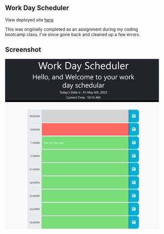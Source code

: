## Work Day Scheduler

View deployed site [here](https://terrence-me.github.io/workday_scheduler/)

This was originally completed as an assignment during my coding bootcamp class. I've since gone back and cleaned up a few errors.

## Screenshot

![Screenshot](images/127.0.0.1_5501_index.html.png)
